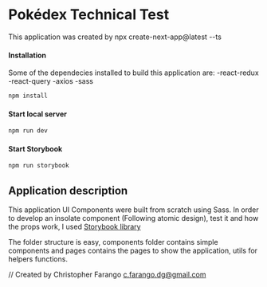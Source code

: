 # Pokédex Technical Test

This application was created by npx create-next-app@latest --ts

#### Installation

Some of the dependecies installed to build this application are:
-react-redux
-react-query
-axios
-sass

```sh
npm install
```

#### Start local server

```sh
npm run dev
```

#### Start Storybook

```sh
npm run storybook
```

## Application description

This application UI Components were built from scratch using Sass. In order to develop an insolate component (Following atomic design), test it and how the props work, I used [Storybook library](https://storybook.js.org/)

The folder structure is easy, components folder contains simple components and pages contains the pages to show the application, utils for helpers functions.

// Created by Christopher Farango c.farango.dg@gmail.com
